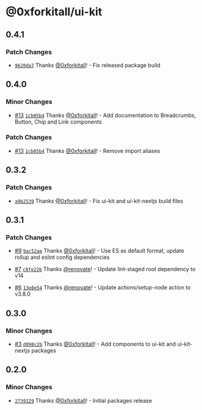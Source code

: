# @0xforkitall/ui-kit

## 0.4.1

### Patch Changes

-   [`9620da7`](https://github.com/0xforkitall/ui-kit/commit/9620da7f80c74d6d26df6a9ef6d752d0bc35a8a6) Thanks [@0xforkitall](https://github.com/0xforkitall)! - Fix released package build

## 0.4.0

### Minor Changes

-   [#13](https://github.com/0xforkitall/ui-kit/pull/13) [`1cb05b4`](https://github.com/0xforkitall/ui-kit/commit/1cb05b448d3783220b3da123740531b76c07b8b0) Thanks [@0xforkitall](https://github.com/0xforkitall)! - Add documentation to Breadcrumbs, Button, Chip and Link components

### Patch Changes

-   [#13](https://github.com/0xforkitall/ui-kit/pull/13) [`1cb05b4`](https://github.com/0xforkitall/ui-kit/commit/1cb05b448d3783220b3da123740531b76c07b8b0) Thanks [@0xforkitall](https://github.com/0xforkitall)! - Remove import aliases

## 0.3.2

### Patch Changes

-   [`a9b2539`](https://github.com/0xforkitall/ui-kit/commit/a9b2539c260133be077603591ad568a21311192d) Thanks [@0xforkitall](https://github.com/0xforkitall)! - Fix ui-kit and ui-kit-nextjs build files

## 0.3.1

### Patch Changes

-   [#9](https://github.com/0xforkitall/ui-kit/pull/9) [`9ac52ae`](https://github.com/0xforkitall/ui-kit/commit/9ac52ae97186260a40b814e66860e5ff0b3d7b30) Thanks [@0xforkitall](https://github.com/0xforkitall)! - Use ES as default format, update rollup and eslint config dependencies

-   [#7](https://github.com/0xforkitall/ui-kit/pull/7) [`c8fe22b`](https://github.com/0xforkitall/ui-kit/commit/c8fe22b1f8c18f05dcb83f3bd47d2cfabe0091f0) Thanks [@renovate](https://github.com/apps/renovate)! - Update lint-staged root dependency to v14

-   [#6](https://github.com/0xforkitall/ui-kit/pull/6) [`13e8e54`](https://github.com/0xforkitall/ui-kit/commit/13e8e54b14805ebd093d599932097004e34b26db) Thanks [@renovate](https://github.com/apps/renovate)! - Update actions/setup-node action to v3.8.0

## 0.3.0

### Minor Changes

-   [#3](https://github.com/0xforkitall/ui-kit/pull/3) [`d098c2b`](https://github.com/0xforkitall/ui-kit/commit/d098c2bb0235c2b6345a62fbf7c9b0c89ef42207) Thanks [@0xforkitall](https://github.com/0xforkitall)! - Add components to ui-kit and ui-kit-nextjs packages

## 0.2.0

### Minor Changes

-   [`2739129`](https://github.com/0xforkitall/ui-kit/commit/2739129baffaa8b28e69850a4b967d76e024dc21) Thanks [@0xforkitall](https://github.com/0xforkitall)! - Initial packages release
